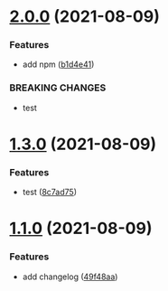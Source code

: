 # [2.0.0](https://github.com/nestedifsdotcom/test-release/compare/v1.3.0...v2.0.0) (2021-08-09)


### Features

* add npm ([b1d4e41](https://github.com/nestedifsdotcom/test-release/commit/b1d4e41ddbdd865d4b15779445c50bcdd79d200d))


### BREAKING CHANGES

* test

# [1.3.0](https://github.com/nestedifsdotcom/test-release/compare/v1.2.2...v1.3.0) (2021-08-09)


### Features

* test ([8c7ad75](https://github.com/nestedifsdotcom/test-release/commit/8c7ad756300dead2f770d56808298d3b01366e49))

# [1.1.0](https://github.com/nestedifsdotcom/test-release/compare/v1.0.0...v1.1.0) (2021-08-09)


### Features

* add changelog ([49f48aa](https://github.com/nestedifsdotcom/test-release/commit/49f48aad92ba62574e41f7384f333bac63fde7f5))

